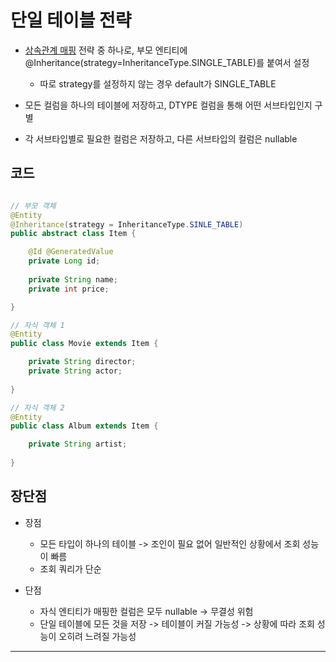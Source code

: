 # 단일 테이블 전략

- [상속관계 매핑](상속관계%20매핑.md) 전략 중 하나로, 부모 엔티티에 @Inheritance(strategy=InheritanceType.SINGLE_TABLE)를 붙여서 설정
	- 따로 strategy를 설정하지 않는 경우 default가 SINGLE_TABLE

- 모든 컬럼을 하나의 테이블에 저장하고, DTYPE 컬럼을 통해 어떤 서브타입인지 구별
- 각 서브타입별로 필요한 컬럼은 저장하고, 다른 서브타입의 컬럼은 nullable

## 코드

```JAVA

// 부모 객체
@Entity
@Inheritance(strategy = InheritanceType.SINLE_TABLE)
public abstract class Item {

	@Id @GeneratedValue
	private Long id;
	
	private String name;
	private int price;

}

// 자식 객체 1
@Entity
public class Movie extends Item {

	private String director;
	private String actor;
	
}

// 자식 객체 2
@Entity
public class Album extends Item {

	private String artist;
	
}

```


## 장단점

- 장점
	- 모든 타입이 하나의 테이블 -> 조인이 필요 없어 일반적인 상황에서 조회 성능이 빠름
	- 조회 쿼리가 단순

- 단점
	- 자식 엔티티가 매핑한 컬럼은 모두 nullable -> 무결성 위험
	- 단일 테이블에 모든 것을 저장 -> 테이블이 커질 가능성 -> 상황에 따라 조회 성능이 오히려 느려질 가능성


---
